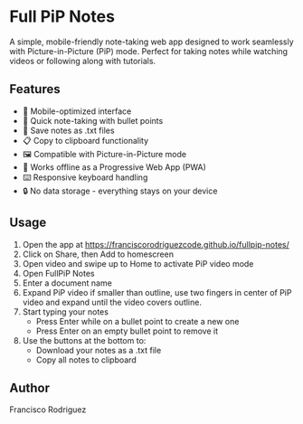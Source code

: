 # Full PiP Notes

A simple, mobile-friendly note-taking web app designed to work seamlessly with Picture-in-Picture (PiP) mode. Perfect for taking notes while watching videos or following along with tutorials.

## Features

- 📱 Mobile-optimized interface
- 📝 Quick note-taking with bullet points
- 💾 Save notes as .txt files
- 📋 Copy to clipboard functionality
- 🖼️ Compatible with Picture-in-Picture mode
- 📱 Works offline as a Progressive Web App (PWA)
- ⌨️ Responsive keyboard handling
- 🔒 No data storage - everything stays on your device

## Usage

1. Open the app at https://franciscorodriguezcode.github.io/fullpip-notes/
2. Click on Share, then Add to homescreen
3. Open video and swipe up to Home to activate PiP video mode
4. Open FullPiP Notes
5. Enter a document name
6. Expand PiP video if smaller than outline, use two fingers in center of PiP video and expand until the video covers outline.
7. Start typing your notes
   - Press Enter while on a bullet point to create a new one
   - Press Enter on an empty bullet point to remove it
8. Use the buttons at the bottom to:
   - Download your notes as a .txt file
   - Copy all notes to clipboard

## Author

Francisco Rodriguez
